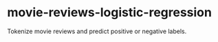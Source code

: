 # movie-reviews-logistic-regression
Tokenize movie reviews and predict positive or negative labels.
